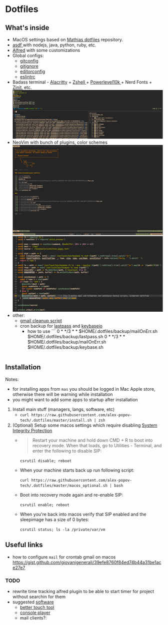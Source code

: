 # Dotfiles

## What's inside

* MacOS settings based on [Mathias dotfiles](https://github.com/mathiasbynens/dotfiles) repository.
* [ asdf ](https://github.com/asdf-vm/asdf) with nodejs, java, python, ruby, etc.
* [Alfred](https://www.alfredapp.com/) with some customizations
* Global configs:
  * [gitconfig](./configs/gitconfig)
  * [gitignore](./configs/gitignore)
  * [editorconfig](./configs/editorconfig)
  * [eslintrc](./configs/eslintrc)
* Badass terminal - [Alacritty](https://github.com/alacritty/alacritty) + [ Zshell ](https://en.wikipedia.org/wiki/Z_shell) + [ Powerlevel10k ](https://github.com/romkatv/powerlevel10k) + Nerd Fonts + [Zinit](https://github.com/zdharma/zinit), etc.
![screenshot](files/terminal.png)
* NeoVim with bunch of plugins, color schemes
![screenhot1](files/nvim1.png)
![screenhot2](files/nvim2.png)
* other:
  * [gmail cleanup script](./gmail-script.js)
  * cron backup for [lastpass](./backup/lastpass.sh) and [keybaseio](./backup/keybase.sh)
    * how to use ```
        0 * */3 * * $HOME/.dotfiles/backup/mailOnErr.sh $HOME/.dotfiles/backup/lastpass.sh
        0 * */3 * * $HOME/.dotfiles/backup/mailOnErr.sh $HOME/.dotfiles/backup/keybase.sh
      ```

## Installation

Notes:

* for installing apps from `mas` you should be logged in Mac Apple store,
otherwise there will be warning while installation
* you might want to add some apps to startup after installation

1. Install main stuff (managers, langs, software, etc)
   * `curl https://raw.githubusercontent.com/alex-popov-tech/.dotfiles/master/install.sh | zsh`
2. (Optional) Setup some macos settings which require disabling [System Integrity Protection](https://christianvarga.com/how-to-delete-sleepimage-on-macos-high-sierra/)
   * > Restart your machine and hold down CMD + R to boot into recovery mode.
     > When that loads, go to Utilities - Terminal,
     > and enter the following to disable SIP:

      `csrutil disable; reboot`

   * When your machine starts back up run following script:

      `curl https://raw.githubusercontent.com/alex-popov-tech/.dotfiles/master/macos_optional.sh | bash`

   * Boot into recovery mode again and re-enable SIP:

      `csrutil enable; reboot`

   * When you're back into macos verify that SIP enabled and the sleepimage has a size of 0 bytes:

      `csrutil status; ls -la /private/var/vm`

## Useful links

* how to configure `mail` for crontab gmail on macos https://gist.github.com/giovanigenerali/39efe8760f84ed74b44a31be1ace27e7

### TODO

* rewrite time tracking alfred plugin to be able to start timer for project without searchin for them
* suggested [software](https://github.com/jaywcjlove/awesome-mac)
  * [better touch tool](https://folivora.ai)
  * [console player](https://cmus.github.io/#features)
  * mail clients?:

